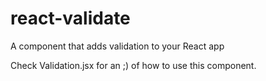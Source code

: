 # react-validate
A component that adds validation to your React app

Check Validation.jsx for an <Example /> ;) of how to use this component.
